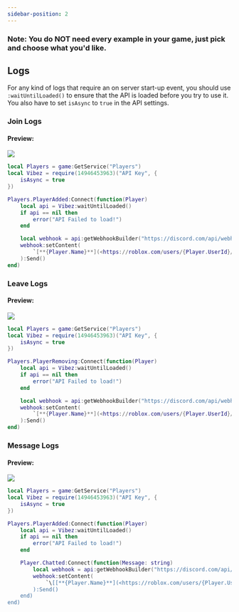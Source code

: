 ```yaml
---
sidebar-position: 2
---
```


<h3>Note: You do NOT need every example in your game, just pick and choose what you'd like.</h3>

## Logs
For any kind of logs that require an on server start-up event, you should use `:waitUntilLoaded()` to ensure that the API is loaded before you try to use it. You also have to set `isAsync` to `true` in the API settings.

### Join Logs

<h4>Preview:</h4>
<img src="/VibezAPI/joinLogExample.png"></img>

```lua
local Players = game:GetService("Players")
local Vibez = require(14946453963)("API Key", {
    isAsync = true
})

Players.PlayerAdded:Connect(function(Player)
    local api = Vibez:waitUntilLoaded()
    if api == nil then
        error("API Failed to load!")
    end

    local webhook = api:getWebhookBuilder("https://discord.com/api/webhooks/")
    webhook:setContent(
        `[**{Player.Name}**](<https://roblox.com/users/{Player.UserId}/profile>) has joined the game!`
    ):Send()
end)
```

### Leave Logs

<h4>Preview:</h4>
<img src="/VibezAPI/leaveLogExample.png"></img>

```lua
local Players = game:GetService("Players")
local Vibez = require(14946453963)("API Key", {
    isAsync = true
})

Players.PlayerRemoving:Connect(function(Player)
    local api = Vibez:waitUntilLoaded()
    if api == nil then
        error("API Failed to load!")
    end

    local webhook = api:getWebhookBuilder("https://discord.com/api/webhooks/")
    webhook:setContent(
        `[**{Player.Name}**](<https://roblox.com/users/{Player.UserId}/profile>) has left the game!`
    ):Send()
end)
```

### Message Logs

<h4>Preview:</h4>
<img src="/VibezAPI/messageLogExample.png"></img>

```lua
local Players = game:GetService("Players")
local Vibez = require(14946453963)("API Key", {
    isAsync = true
})

Players.PlayerAdded:Connect(function(Player)
    local api = Vibez:waitUntilLoaded()
    if api == nil then
        error("API Failed to load!")
    end

    Player.Chatted:Connect(function(Message: string)
        local webhook = api:getWebhookBuilder("https://discord.com/api/webhooks/")
        webhook:setContent(
            `\[[**{Player.Name}**](<https://roblox.com/users/{Player.UserId}/profile>)\]: {Message}`
        ):Send()
    end)
end)
```
